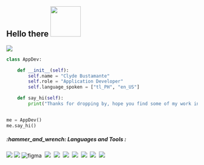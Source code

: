 <h2>
  Hello there
  <img src="https://raw.githubusercontent.com/innng/innng/master/assets/kyubey.gif" width="80px"/>
</h2>

  <img src="https://komarev.com/ghpvc/?username=your-github-username&style=flat-square&color=blueviolet" />
  
```python
class AppDev:

    def __init__(self):
        self.name = "Clyde Bustamante"
        self.role = "Application Developer"
        self.language_spoken = ["tl_PH", "en_US"]

    def say_hi(self):
        print("Thanks for dropping by, hope you find some of my work interesting.")


me = AppDev()
me.say_hi()
```
<h5>
:hammer_and_wrench: Languages and Tools :
</h5>

<div>
  <img src="https://img.shields.io/badge/Platform-Xamarin-3498DB?logo=xamarin&logoColor=white"/>
  <img src="https://img.shields.io/badge/Tools-VS_Code-0078d7?logo=visualstudio"/>
   <img src="https://img.shields.io/badge/Tools-Figma-F24E1E?logo=figma&logoColor=white" title="Figma" alt="figma" />&nbsp;
  <img src="https://img.shields.io/badge/Tools-Flutter-02569B?logo=flutter&logoColor=white"/>&nbsp;
  <img src="https://img.shields.io/badge/Style-CSS3-0074D9?logo=css3&logoColor=white"/>&nbsp;
  <img src="https://img.shields.io/badge/Code-HTML5-E34F26?logo=html5&logoColor=white"/>&nbsp;
  <img src="https://img.shields.io/badge/Code-JavaScript-8A2BE2?logo=javascript&logoColor=F7DF1E"/>&nbsp;
  <img src="https://img.shields.io/badge/Service-Firebase-FFA000?logo=firebase&logoColor=white"/>&nbsp;
  <img src="https://img.shields.io/badge/Tools-MySQL-4479A1?logo=mysql&logoColor=white"/>&nbsp;
  <image src="https://img.shields.io/badge/OS-Window-0078D6?logo=windows&logoColor=white">
</div>


